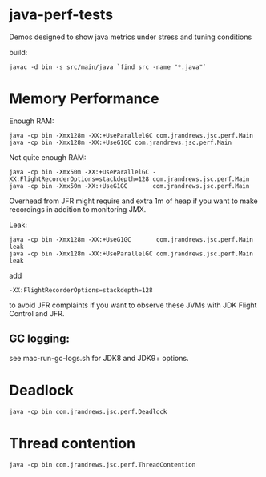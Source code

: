 # java-perf-tests
Demos designed to show java metrics under stress and tuning conditions

build:

    javac -d bin -s src/main/java `find src -name "*.java"`

# Memory Performance

Enough RAM:

    java -cp bin -Xmx128m -XX:+UseParallelGC com.jrandrews.jsc.perf.Main
    java -cp bin -Xmx128m -XX:+UseG1GC com.jrandrews.jsc.perf.Main

Not quite enough RAM:

    java -cp bin -Xmx50m -XX:+UseParallelGC -XX:FlightRecorderOptions=stackdepth=128 com.jrandrews.jsc.perf.Main
    java -cp bin -Xmx50m -XX:+UseG1GC       com.jrandrews.jsc.perf.Main

Overhead from JFR might require and extra 1m of heap if you want to make recordings in addition to monitoring JMX.

Leak:

    java -cp bin -Xmx128m -XX:+UseG1GC       com.jrandrews.jsc.perf.Main leak
    java -cp bin -Xmx128m -XX:+UseParallelGC com.jrandrews.jsc.perf.Main leak

add

    -XX:FlightRecorderOptions=stackdepth=128

to avoid JFR complaints if you want to observe these JVMs with JDK Flight Control and JFR.

## GC logging:

see mac-run-gc-logs.sh for JDK8 and JDK9+ options. 

# Deadlock

    java -cp bin com.jrandrews.jsc.perf.Deadlock

# Thread contention

    java -cp bin com.jrandrews.jsc.perf.ThreadContention

